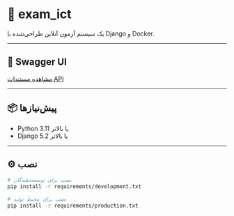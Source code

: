 # 📘 exam_ict

یک سیستم آزمون آنلاین طراحی‌شده با Django و Docker.

---

## 🔗 Swagger UI

[مشاهده مستندات API](http://api.dxcode.ir/api/schema/swagger-ui)

---

## 📦 پیش‌نیازها

- Python 3.11 یا بالاتر
- Django 5.2 یا بالاتر

---

## ⚙️ نصب

```bash
# نصب برای توسعه‌دهندگان
pip install -r requirements/development.txt

# نصب برای محیط تولید
pip install -r requirements/production.txt
